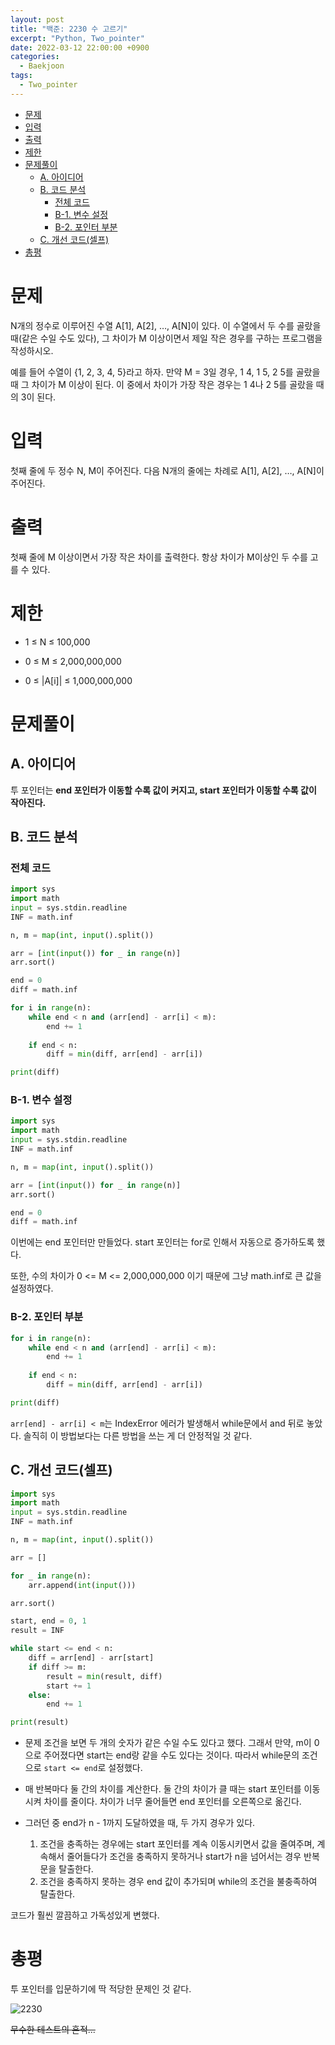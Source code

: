 ```yaml
---
layout: post
title: "백준: 2230 수 고르기"
excerpt: "Python, Two_pointer"
date: 2022-03-12 22:00:00 +0900
categories:
  - Baekjoon
tags:
  - Two_pointer
---
```


- [문제](#문제)
- [입력](#입력)
- [출력](#출력)
- [제한](#제한)
- [문제풀이](#문제풀이)
  - [A. 아이디어](#a-아이디어)
  - [B. 코드 분석](#b-코드-분석)
    - [전체 코드](#전체-코드)
    - [B-1. 변수 설정](#b-1-변수-설정)
    - [B-2. 포인터 부분](#b-2-포인터-부분)
  - [C. 개선 코드(셀프)](#c-개선-코드셀프)
- [총평](#총평)

# 문제

N개의 정수로 이루어진 수열 A[1], A[2], …, A[N]이 있다. 이 수열에서 두 수를 골랐을 때(같은 수일 수도 있다), 그 차이가 M 이상이면서 제일 작은 경우를 구하는 프로그램을 작성하시오.

예를 들어 수열이 {1, 2, 3, 4, 5}라고 하자. 만약 M = 3일 경우, 1 4, 1 5, 2 5를 골랐을 때 그 차이가 M 이상이 된다. 이 중에서 차이가 가장 작은 경우는 1 4나 2 5를 골랐을 때의 3이 된다.

# 입력

첫째 줄에 두 정수 N, M이 주어진다. 다음 N개의 줄에는 차례로 A[1], A[2], …, A[N]이 주어진다.

# 출력

첫째 줄에 M 이상이면서 가장 작은 차이를 출력한다. 항상 차이가 M이상인 두 수를 고를 수 있다.

# 제한

* 1 ≤ N ≤ 100,000

* 0 ≤ M ≤ 2,000,000,000

* 0 ≤ |A[i]| ≤ 1,000,000,000

# 문제풀이

## A. 아이디어

투 포인터는 **end 포인터가 이동할 수록 값이 커지고, start 포인터가 이동할 수록 값이 작아진다.**

## B. 코드 분석

### 전체 코드

```python
import sys
import math
input = sys.stdin.readline
INF = math.inf

n, m = map(int, input().split())

arr = [int(input()) for _ in range(n)]
arr.sort()

end = 0
diff = math.inf

for i in range(n):
    while end < n and (arr[end] - arr[i] < m):
        end += 1
    
    if end < n:
        diff = min(diff, arr[end] - arr[i])

print(diff)
```
### B-1. 변수 설정

```python
import sys
import math
input = sys.stdin.readline
INF = math.inf

n, m = map(int, input().split())

arr = [int(input()) for _ in range(n)]
arr.sort()

end = 0
diff = math.inf
```
이번에는 end 포인터만 만들었다. start 포인터는 for로 인해서 자동으로 증가하도록 했다.

또한, 수의 차이가 0 <= M <= 2,000,000,000 이기 때문에 그냥 math.inf로 큰 값을 설정하였다.

### B-2. 포인터 부분

```python
for i in range(n):
    while end < n and (arr[end] - arr[i] < m):
        end += 1
    
    if end < n:
        diff = min(diff, arr[end] - arr[i])

print(diff)
```

`arr[end] - arr[i] < m`는 IndexError 에러가 발생해서 while문에서 and 뒤로 놓았다. 솔직히 이 방법보다는 다른 방법을 쓰는 게 더 안정적일 것 같다.

## C. 개선 코드(셀프)

```python
import sys
import math
input = sys.stdin.readline
INF = math.inf

n, m = map(int, input().split())

arr = []

for _ in range(n):
    arr.append(int(input()))

arr.sort()

start, end = 0, 1
result = INF

while start <= end < n:
    diff = arr[end] - arr[start]
    if diff >= m:
        result = min(result, diff)
        start += 1
    else:
        end += 1

print(result)
```

* 문제 조건을 보면 두 개의 숫자가 같은 수일 수도 있다고 했다. 그래서 만약, m이 0으로 주어졌다면 start는 end랑 같을 수도 있다는 것이다. 따라서 while문의 조건으로 `start <= end`로 설정했다.

* 매 반복마다 둘 간의 차이를 계산한다. 둘 간의 차이가 클 때는 start 포인터를 이동시켜 차이를 줄이다. 차이가 너무 줄어들면 end 포인터를 오른쪽으로 옮긴다.

* 그러던 중 end가 n - 1까지 도달하였을 때, 두 가지 경우가 있다.
  1. 조건을 충족하는 경우에는 start 포인터를 계속 이동시키면서 값을 줄여주며, 계속해서 줄어들다가 조건을 충족하지 못하거나 start가 n을 넘어서는 경우 반복문을 탈출한다.
  2. 조건을 충족하지 못하는 경우 end 값이 추가되며 while의 조건을 불충족하여 탈출한다.

코드가 훨씬 깔끔하고 가독성있게 변했다.

# 총평

투 포인터를 입문하기에 딱 적당한 문제인 것 같다.

![2230](https://user-images.githubusercontent.com/83271772/158020174-866d1d21-bca6-4814-9699-d49135a3e2f7.PNG)

~~무수한 테스트의 흔적...~~